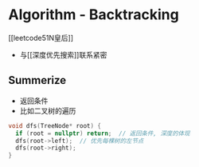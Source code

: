 # Algorithm - Backtracking

[[leetcode51N皇后]]

- 与[[深度优先搜索]]联系紧密

## Summerize

- 返回条件
- 比如二叉树的遍历

```c++
void dfs(TreeNode* root) {
  if (root = nullptr) return;  // 返回条件, 深度的体现
  dfs(root->left);  // 优先每棵树的左节点
  dfs(root->right);
}
```
